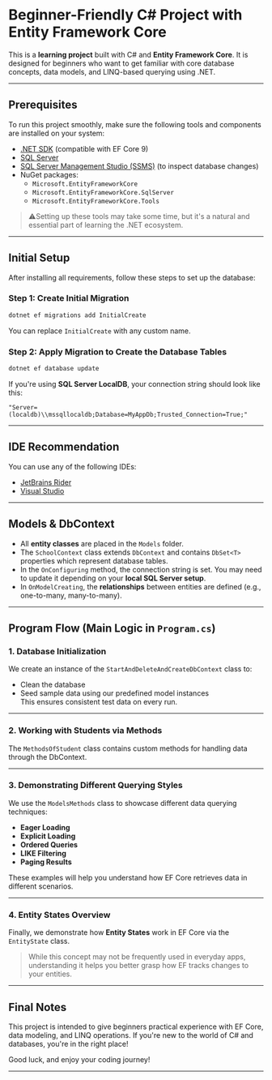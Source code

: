 
# Beginner-Friendly C# Project with Entity Framework Core

This is a **learning project** built with C# and **Entity Framework Core**. It is designed for beginners who want to get familiar with core database concepts, data models, and LINQ-based querying using .NET.

---

## Prerequisites

To run this project smoothly, make sure the following tools and components are installed on your system:

- [.NET SDK](https://dotnet.microsoft.com/download) (compatible with EF Core 9)
- [SQL Server](https://www.microsoft.com/en-us/sql-server/sql-server-downloads)
- [SQL Server Management Studio (SSMS)](https://learn.microsoft.com/en-us/sql/ssms/download-ssms) (to inspect database changes)
- NuGet packages:
  - `Microsoft.EntityFrameworkCore`
  - `Microsoft.EntityFrameworkCore.SqlServer`
  - `Microsoft.EntityFrameworkCore.Tools`

> ⚠Setting up these tools may take some time, but it's a natural and essential part of learning the .NET ecosystem.

---

## Initial Setup

After installing all requirements, follow these steps to set up the database:

### Step 1: Create Initial Migration

```bash
dotnet ef migrations add InitialCreate
```

You can replace `InitialCreate` with any custom name.

### Step 2: Apply Migration to Create the Database Tables

```bash
dotnet ef database update
```

If you're using **SQL Server LocalDB**, your connection string should look like this:

```
"Server=(localdb)\\mssqllocaldb;Database=MyAppDb;Trusted_Connection=True;"
```

---

## IDE Recommendation

You can use any of the following IDEs:

- [JetBrains Rider](https://www.jetbrains.com/rider/)
- [Visual Studio](https://visualstudio.microsoft.com/)

---

## Models & DbContext

- All **entity classes** are placed in the `Models` folder.
- The `SchoolContext` class extends `DbContext` and contains `DbSet<T>` properties which represent database tables.
- In the `OnConfiguring` method, the connection string is set. You may need to update it depending on your **local SQL Server setup**.
- In `OnModelCreating`, the **relationships** between entities are defined (e.g., one-to-many, many-to-many).

---

## Program Flow (Main Logic in `Program.cs`)

### 1. **Database Initialization**

We create an instance of the `StartAndDeleteAndCreateDbContext` class to:

- Clean the database
- Seed sample data using our predefined model instances  
This ensures consistent test data on every run.

---

### 2. **Working with Students via Methods**

The `MethodsOfStudent` class contains custom methods for handling data through the DbContext.

---

### 3. **Demonstrating Different Querying Styles**

We use the `ModelsMethods` class to showcase different data querying techniques:

- **Eager Loading**
- **Explicit Loading**
- **Ordered Queries**
- **LIKE Filtering**
- **Paging Results**

These examples will help you understand how EF Core retrieves data in different scenarios.

---

### 4. **Entity States Overview**

Finally, we demonstrate how **Entity States** work in EF Core via the `EntityState` class.

> While this concept may not be frequently used in everyday apps, understanding it helps you better grasp how EF tracks changes to your entities.

---

## Final Notes

This project is intended to give beginners practical experience with EF Core, data modeling, and LINQ operations. If you're new to the world of C# and databases, you're in the right place!

Good luck, and enjoy your coding journey! 

---
